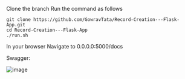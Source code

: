 Clone the branch 
Run the command as follows

```console
git clone https://github.com/GowravTata/Record-Creation---Flask-App.git 
cd Record-Creation---Flask-App 
./run.sh
```

In your browser Navigate to 0.0.0.0:5000/docs

Swagger: 

![image](https://github.com/GowravTata/Record-Creation---Flask-App/assets/54976985/aed95d2b-b564-45ca-ac68-79f709fdea0a)

